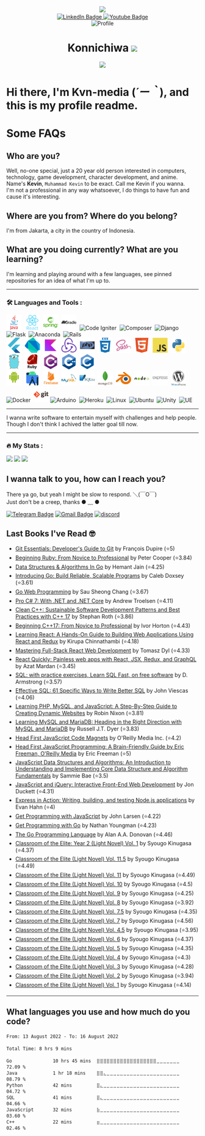 <div id="header" align="center">
  <img src="https://media.giphy.com/media/M9gbBd9nbDrOTu1Mqx/giphy.gif" width="100"/>
  
  <div id="badges">
    <a href="[Linkedin](https://www.linkedin.com/in/muhammad-kevin-subagio-236978233/)">
      <img src="https://img.shields.io/badge/LinkedIn-blue?style=for-the-badge&logo=linkedin&logoColor=white" alt="LinkedIn Badge"/>
    </a>
    <a href="[YouTube](https://www.youtube.com/channel/UClpKSzutK_ruy6gpFSmVDaw)">
      <img src="https://img.shields.io/badge/YouTube-red?style=for-the-badge&logo=youtube&logoColor=white" alt="Youtube Badge"/>
    </a>
  </div>
  <img src="https://profile-counter.glitch.me/kvn-media/count.svg" alt="Profile"/>
  <h1>
    Konnichiwa
    <img src="https://media.giphy.com/media/hvRJCLFzcasrR4ia7z/giphy.gif" width="30px"/>
  </h1>
</div>


<div id="header" align="center">
  <img src="https://user-images.githubusercontent.com/91268066/184132038-0e2c7708-d445-4bbd-ace7-99b1718008e2.png"/>
</div>

# **Hi there, I'm Kvn-media (*´ー｀*), and this is my profile readme.**
<!--  [![Profile views](https://gpvc.arturio.dev/kvn-media)](https://github.com/kvn-media) -->
# Some FAQs

## **Who are you?**

Well, no-one special, just a 20 year old person interested in computers, technology, game development, character development, and anime. \
Name's **Kevin**, `Muhammad Kevin` to be exact. Call me Kevin if you wanna. \
I'm not a professional in any way whatsoever, I do things to have fun and cause it's interesting.

## **Where are you from? Where do you belong?**

I'm from Jakarta, a city in the country of Indonesia.

## **What are you doing currently? What are you learning?**

I'm learning and playing around with a few languages, see pinned repositories for an idea of what I'm up to.

---

### :hammer_and_wrench: Languages and Tools :

<div>
  <img src="https://github.com/devicons/devicon/blob/master/icons/java/java-original-wordmark.svg" title="Java" alt="Java" width="40" height="40"/>&nbsp;
  <img src="https://github.com/devicons/devicon/blob/master/icons/react/react-original-wordmark.svg" title="React" alt="React" width="40" height="40"/>&nbsp;
  <img src="https://github.com/devicons/devicon/blob/master/icons/spring/spring-original-wordmark.svg" title="Spring" alt="Spring" width="40" height="40"/>&nbsp;
  <img src="https://github.com/devicons/devicon/blob/master/icons/gradle/gradle-plain-wordmark.svg" title="Gradle" alt="Gradle" width="40" height="40"/>&nbsp;
  <img src"https://github.com/devicons/devicon/blob/master/icons/codeigniter/codeigniter-plain-wordmark.svg" title="Code Igniter" alt="Code Igniter" width="40" height="40"/>&nbsp;
  <img src"https://github.com/devicons/devicon/blob/master/icons/composer/composer-line-wordmark.svg" title="Composer" alt="Composer" width="40" height="40"/>&nbsp;
  <img src"https://github.com/devicons/devicon/blob/master/icons/django/django-plain-wordmark.svg" title="Django" alt="Django" width="40" height="40"/>&nbsp;
  <img src"https://github.com/devicons/devicon/blob/master/icons/flask/flask-original-wordmark.svg" title="Flask" alt="Flask" width="40" height="40"/>&nbsp;
  <img src"https://github.com/devicons/devicon/blob/master/icons/anaconda/anaconda-original-wordmark.svg" title="Anaconda" alt="Anaconda" width="40" height="40"/>&nbsp;
  <img src"https://github.com/devicons/devicon/blob/master/icons/rails/rails-original-wordmark.svg" title="Rails" alt="Rails" width="40" height="40"/>&nbsp;
</div>

<div>
  <img src="https://github.com/devicons/devicon/blob/master/icons/flutter/flutter-original.svg" title="Flutter" alt="Flutter" width="40" height="40"/>&nbsp;
  <img src="https://github.com/devicons/devicon/blob/master/icons/dart/dart-original.svg" title="Dart" alt="Dart" width="40" height="40"/>&nbsp;
  <img src="https://github.com/devicons/devicon/blob/master/icons/kotlin/kotlin-original.svg" title="Kotlin" alt="Kotlin" width="40" height="40"/>&nbsp;
  <img src="https://github.com/devicons/devicon/blob/master/icons/redux/redux-original.svg" title="Redux" alt="Redux " width="40" height="40"/>&nbsp;
  <img src="https://github.com/devicons/devicon/blob/master/icons/php/php-original.svg" title="PHP" alt="PHP " width="40" height="40"/>&nbsp;
  <img src="https://github.com/devicons/devicon/blob/master/icons/css3/css3-plain-wordmark.svg"  title="CSS3" alt="CSS" width="40" height="40"/>&nbsp;
  <img src="https://github.com/devicons/devicon/blob/master/icons/sass/sass-original.svg"  title="SASS" alt="SASS" width="40" height="40"/>&nbsp;
  <img src="https://github.com/devicons/devicon/blob/master/icons/html5/html5-original.svg" title="HTML5" alt="HTML" width="40" height="40"/>&nbsp;
  <img src="https://github.com/devicons/devicon/blob/master/icons/javascript/javascript-original.svg" title="JavaScript" alt="JavaScript" width="40" height="40"/>&nbsp;
  <img src="https://github.com/devicons/devicon/blob/master/icons/python/python-original.svg" title="Python" alt="Python" width="40" height="40"/>&nbsp;
  <img src="https://github.com/devicons/devicon/blob/master/icons/go/go-original.svg" title="Go" alt="Go" width="40" height="40"/>&nbsp;
  <img src="https://github.com/devicons/devicon/blob/master/icons/ruby/ruby-original-wordmark.svg" title="Ruby" alt="Ruby" width="40" height="40"/>&nbsp;
  <img src="https://github.com/devicons/devicon/blob/master/icons/csharp/csharp-original.svg" title="C#" alt="C#" width="40" height="40"/>&nbsp;
  <img src="https://github.com/devicons/devicon/blob/master/icons/cplusplus/cplusplus-original.svg" title="C++" alt="C++" width="40" height="40"/>&nbsp;
  <img src="https://github.com/devicons/devicon/blob/master/icons/c/c-original.svg" title="C" alt="C" width="40" height="40"/>&nbsp;
</div>

<div>
  <img src="https://github.com/devicons/devicon/blob/master/icons/android/android-original-wordmark.svg" title="Android" alt="Android" width="40" height="40"/>&nbsp;
  <img src="https://github.com/devicons/devicon/blob/master/icons/androidstudio/androidstudio-original.svg" title="Android" alt="Android" width="40" height="40"/>&nbsp;
  <img src="https://github.com/devicons/devicon/blob/master/icons/firebase/firebase-plain-wordmark.svg" title="Firebase" alt="Firebase" width="40" height="40"/>&nbsp;
  <img src="https://github.com/devicons/devicon/blob/master/icons/mysql/mysql-original-wordmark.svg" title="MySQL" alt="MySQL" width="40" height="40"/>&nbsp;
  <img src="https://github.com/devicons/devicon/blob/master/icons/sqlite/sqlite-original-wordmark.svg" title="Sqlite" alt="Sqlite" width="40" height="40"/>&nbsp;
  <img src="https://github.com/devicons/devicon/blob/master/icons/mongodb/mongodb-original-wordmark.svg" title="MonggoDB" alt="MonggoDB" width="40" height="40"/>&nbsp;
  <img src="https://github.com/devicons/devicon/blob/master/icons/blender/blender-original.svg" title="Blender" alt="Blender" width="40" height="40"/>&nbsp;
  <img src="https://github.com/devicons/devicon/blob/master/icons/nodejs/nodejs-original-wordmark.svg" title="NodeJS" alt="NodeJS" width="40" height="40"/>&nbsp;
  <img src="https://github.com/devicons/devicon/blob/master/icons/express/express-original-wordmark.svg" title="Express" alt="Express" width="40" height="40"/>&nbsp;
  <img src="https://github.com/devicons/devicon/blob/master/icons/wordpress/wordpress-original.svg" title="WordPress" alt="WordPress" width="40" height="40"/>&nbsp;
  <img src"https://github.com/devicons/devicon/blob/master/icons/docker/docker-plain.svg" title="Docker" alt="Docker" width="40" height="40"/>&nbsp;
  <img src="https://github.com/devicons/devicon/blob/master/icons/git/git-original-wordmark.svg" title="Git" **alt="Git" width="40" height="40"/>
  <img src"https://github.com/devicons/devicon/blob/master/icons/arduino/arduino-original.svg" title="Arduino" alt="Arduino" width="40" height="40"/>&nbsp;
  <img src"https://github.com/devicons/devicon/blob/master/icons/heroku/heroku-original-wordmark.svg" title="Heroku" alt="Heroku" width="40" height="40"/>&nbsp;
  <img src"https://github.com/devicons/devicon/blob/master/icons/linux/linux-original.svg" title="Linux" alt="Linux" width="40" height="40"/>&nbsp;
  <img src"https://github.com/devicons/devicon/blob/master/icons/ubuntu/ubuntu-plain-wordmark.svg" title="Ubuntu" alt="Ubuntu" width="40" height="40"/>&nbsp;
  <img src"https://github.com/devicons/devicon/blob/master/icons/unity/unity-original-wordmark.svg" title="Unity" alt="Unity" width="40" height="40"/>&nbsp;
  <img src"https://github.com/devicons/devicon/blob/master/icons/unrealengine/unrealengine-original-wordmark.svg" title="UE" alt="UE" width="40" height="40"/>&nbsp;
</div>

---

I wanna write software to entertain myself with challenges and help people. \
Though I don't think I achived the latter goal till now.

---

### :fire: My Stats :
<div id="header" align="left"
  <a>
    <img src="http://github-readme-streak-stats.herokuapp.com?user=kvn-media&theme=tokyonight&date_format=j%2Fn%5B%2FY%5D"/>
  </a>
  <a>
    <img src="https://github-readme-stats.vercel.app/api?username=kvn-media&show_icons=true&theme=tokyonight"/>
  </a>
  <a>  
    <img width="True" src="https://github-readme-stats.vercel.app/api/top-langs/?username=kvn-media&langs_count=10&theme=tokyonight&layout=compact"/>
  </a>
</div>

<!--## **Eww, I see a weeb profile.**
Can't help it, it's the best way to hide my face on this account
> Why do people hate weebs .-.
## **Cool, what more interests you?**
My interests are quite, weird. They're scattered all over the place. \
I've been fascinated by music and have studied it since the age of 6, I've performed on stage and on air but yeah now I've been away from that. I specialize in key instruments. \
Another thing that interests me is Media Production, aka, working with audio, video and broadcasting media.
> I just like art in general. also feeds the reason of me being obsessed with Japanese drawings (⋟ ﹏ ⋞)-->

## **I wanna talk to you, how can I reach you?**

There ya go, but yeah I might be slow to respond. ＼(￣O￣) \
Just don't be a creep, thanks ● ﹏ ●

[![Telegram Badge](https://img.shields.io/badge/-alter_kvn_media-1ca0f1?style=flat-square&logo=telegram&logoColor=white&link=https://t.me/alter_kvn_media)](https://t.me/alter_kvn_media)
[![Gmail Badge](https://img.shields.io/badge/-kevin.subagio@gmail.com-c14438?style=flat-square&logo=Gmail&logoColor=white&link=mailto:kevin.subagio@gmail.com)](mailto:kevin.subagio@gmail.com)
[![discord](https://discord-md-badge.vercel.app/api/shield/732753909487239229?style=social)](https://discordapp.com/users/732753909487239229)
<!--[![discord](https://discord-md-badge.vercel.app/api/shield/732753909487239229?style=social)](https://discord.com/users/732753909487239229)-->

## Last Books I've Read 🤓
<!-- GOODREADS-LIST:START -->
- [Git Essentials: Developer's Guide to Git](https://www.goodreads.com/review/show/4917874018?utm_medium=api&utm_source=rss) by François Dupire (⭐️5)
- [Beginning Ruby: From Novice to Professional](https://www.goodreads.com/review/show/4917870508?utm_medium=api&utm_source=rss) by Peter Cooper (⭐️3.84)
- [Data Structures & Algorithms In Go](https://www.goodreads.com/review/show/4917866657?utm_medium=api&utm_source=rss) by Hemant Jain (⭐️4.25)
- [Introducing Go: Build Reliable, Scalable Programs](https://www.goodreads.com/review/show/4917865121?utm_medium=api&utm_source=rss) by Caleb Doxsey (⭐️3.61)
- [Go Web Programming](https://www.goodreads.com/review/show/4917864135?utm_medium=api&utm_source=rss) by Sau Sheong Chang (⭐️3.67)
- [Pro C# 7: With .NET and .NET Core](https://www.goodreads.com/review/show/4917863048?utm_medium=api&utm_source=rss) by Andrew Troelsen (⭐️4.11)
- [Clean C++: Sustainable Software Development Patterns and Best Practices with C++ 17](https://www.goodreads.com/review/show/4917861721?utm_medium=api&utm_source=rss) by Stephan Roth (⭐️3.86)
- [Beginning C++17: From Novice to Professional](https://www.goodreads.com/review/show/4917860062?utm_medium=api&utm_source=rss) by Ivor Horton (⭐️4.43)
- [Learning React: A Hands-On Guide to Building Web Applications Using React and Redux](https://www.goodreads.com/review/show/4917857376?utm_medium=api&utm_source=rss) by Kirupa Chinnathambi (⭐️4.18)
- [Mastering Full-Stack React Web Development](https://www.goodreads.com/review/show/4917855196?utm_medium=api&utm_source=rss) by Tomasz Dyl (⭐️4.33)
- [React Quickly: Painless web apps with React, JSX, Redux, and GraphQL](https://www.goodreads.com/review/show/4917854094?utm_medium=api&utm_source=rss) by Azat Mardan (⭐️3.45)
- [SQL: with practice exercises, Learn SQL Fast, on free software](https://www.goodreads.com/review/show/4917852817?utm_medium=api&utm_source=rss) by D. Armstrong (⭐️3.57)
- [Effective SQL: 61 Specific Ways to Write Better SQL](https://www.goodreads.com/review/show/4917851936?utm_medium=api&utm_source=rss) by John Viescas (⭐️4.06)
- [Learning PHP, MySQL, and JavaScript: A Step-By-Step Guide to Creating Dynamic Websites](https://www.goodreads.com/review/show/4917851254?utm_medium=api&utm_source=rss) by Robin Nixon (⭐️3.81)
- [Learning MySQL and MariaDB: Heading in the Right Direction with MySQL and MariaDB](https://www.goodreads.com/review/show/4917850351?utm_medium=api&utm_source=rss) by Russell J.T. Dyer (⭐️3.83)
- [Head First JavaScript Code Magnets](https://www.goodreads.com/review/show/4917848355?utm_medium=api&utm_source=rss) by O&apos;Reilly Media Inc. (⭐️4.2)
- [Head First JavaScript Programming: A Brain-Friendly Guide by Eric Freeman, O'Reilly Media](https://www.goodreads.com/review/show/4917847298?utm_medium=api&utm_source=rss) by Eric Freeman (⭐️5)
- [JavaScript Data Structures and Algorithms: An Introduction to Understanding and Implementing Core Data Structure and Algorithm Fundamentals](https://www.goodreads.com/review/show/4917845317?utm_medium=api&utm_source=rss) by Sammie Bae (⭐️3.5)
- [JavaScript and jQuery: Interactive Front-End Web Development](https://www.goodreads.com/review/show/4917844234?utm_medium=api&utm_source=rss) by Jon Duckett (⭐️4.31)
- [Express in Action: Writing, building, and testing Node.js applications](https://www.goodreads.com/review/show/4917843167?utm_medium=api&utm_source=rss) by Evan Hahn (⭐️4)
- [Get Programming with JavaScript](https://www.goodreads.com/review/show/4917841475?utm_medium=api&utm_source=rss) by John Larsen (⭐️4.22)
- [Get Programming with Go](https://www.goodreads.com/review/show/4917837838?utm_medium=api&utm_source=rss) by Nathan Youngman (⭐️4.23)
- [The Go Programming Language](https://www.goodreads.com/review/show/4917836987?utm_medium=api&utm_source=rss) by Alan A.A. Donovan (⭐️4.46)
- [Classroom of the Elite: Year 2 (Light Novel) Vol. 1](https://www.goodreads.com/review/show/4917834029?utm_medium=api&utm_source=rss) by Syougo Kinugasa (⭐️4.37)
- [Classroom of the Elite (Light Novel) Vol. 11.5](https://www.goodreads.com/review/show/4917833675?utm_medium=api&utm_source=rss) by Syougo Kinugasa (⭐️4.49)
- [Classroom of the Elite (Light Novel) Vol. 11](https://www.goodreads.com/review/show/4917833401?utm_medium=api&utm_source=rss) by Syougo Kinugasa (⭐️4.49)
- [Classroom of the Elite (Light Novel) Vol. 10](https://www.goodreads.com/review/show/4917832982?utm_medium=api&utm_source=rss) by Syougo Kinugasa (⭐️4.5)
- [Classroom of the Elite (Light Novel) Vol. 9](https://www.goodreads.com/review/show/4917832518?utm_medium=api&utm_source=rss) by Syougo Kinugasa (⭐️4.25)
- [Classroom of the Elite (Light Novel) Vol. 8](https://www.goodreads.com/review/show/4917831371?utm_medium=api&utm_source=rss) by Syougo Kinugasa (⭐️3.92)
- [Classroom of the Elite (Light Novel) Vol. 7.5](https://www.goodreads.com/review/show/4917831086?utm_medium=api&utm_source=rss) by Syougo Kinugasa (⭐️4.35)
- [Classroom of the Elite (Light Novel) Vol. 7](https://www.goodreads.com/review/show/4917830678?utm_medium=api&utm_source=rss) by Syougo Kinugasa (⭐️4.56)
- [Classroom of the Elite (Light Novel) Vol. 4.5](https://www.goodreads.com/review/show/4917829956?utm_medium=api&utm_source=rss) by Syougo Kinugasa (⭐️3.95)
- [Classroom of the Elite (Light Novel) Vol. 6](https://www.goodreads.com/review/show/4917829525?utm_medium=api&utm_source=rss) by Syougo Kinugasa (⭐️4.37)
- [Classroom of the Elite (Light Novel) Vol. 5](https://www.goodreads.com/review/show/4917828874?utm_medium=api&utm_source=rss) by Syougo Kinugasa (⭐️4.35)
- [Classroom of the Elite (Light Novel) Vol. 4](https://www.goodreads.com/review/show/4917828279?utm_medium=api&utm_source=rss) by Syougo Kinugasa (⭐️4.3)
- [Classroom of the Elite (Light Novel) Vol. 3](https://www.goodreads.com/review/show/4917827685?utm_medium=api&utm_source=rss) by Syougo Kinugasa (⭐️4.28)
- [Classroom of the Elite (Light Novel) Vol. 2](https://www.goodreads.com/review/show/4917826974?utm_medium=api&utm_source=rss) by Syougo Kinugasa (⭐️3.94)
- [Classroom of the Elite (Light Novel) Vol. 1](https://www.goodreads.com/review/show/4917823523?utm_medium=api&utm_source=rss) by Syougo Kinugasa (⭐️4.14)
<!-- GOODREADS-LIST:END -->

---

## **What languages you use and how much do you code?**

<!--START_SECTION:waka-->

```text
From: 13 August 2022 - To: 16 August 2022

Total Time: 8 hrs 9 mins

Go               10 hrs 45 mins  ⣿⣿⣿⣿⣿⣿⣿⣿⣿⣿⣿⣿⣿⣿⣿⣿⣿⣿⣀⣀⣀⣀⣀⣀⣀   72.09 %
Java             1 hr 18 mins    ⣿⣿⣄⣀⣀⣀⣀⣀⣀⣀⣀⣀⣀⣀⣀⣀⣀⣀⣀⣀⣀⣀⣀⣀⣀   08.79 %
Python           42 mins         ⣿⣄⣀⣀⣀⣀⣀⣀⣀⣀⣀⣀⣀⣀⣀⣀⣀⣀⣀⣀⣀⣀⣀⣀⣀   04.72 %
SQL              41 mins         ⣿⣄⣀⣀⣀⣀⣀⣀⣀⣀⣀⣀⣀⣀⣀⣀⣀⣀⣀⣀⣀⣀⣀⣀⣀   04.66 %
JavaScript       32 mins         ⣷⣀⣀⣀⣀⣀⣀⣀⣀⣀⣀⣀⣀⣀⣀⣀⣀⣀⣀⣀⣀⣀⣀⣀⣀   03.60 %
C++              22 mins         ⣶⣀⣀⣀⣀⣀⣀⣀⣀⣀⣀⣀⣀⣀⣀⣀⣀⣀⣀⣀⣀⣀⣀⣀⣀   02.46 %
```

<!--END_SECTION:waka-->
